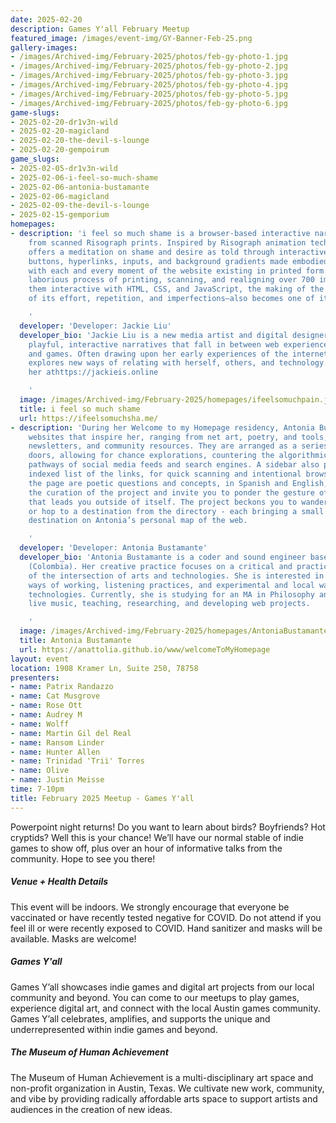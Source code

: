 ```yaml
---
date: 2025-02-20
description: Games Y'all February Meetup
featured_image: /images/event-img/GY-Banner-Feb-25.png
gallery-images:
- /images/Archived-img/February-2025/photos/feb-gy-photo-1.jpg
- /images/Archived-img/February-2025/photos/feb-gy-photo-2.jpg
- /images/Archived-img/February-2025/photos/feb-gy-photo-3.jpg
- /images/Archived-img/February-2025/photos/feb-gy-photo-4.jpg
- /images/Archived-img/February-2025/photos/feb-gy-photo-5.jpg
- /images/Archived-img/February-2025/photos/feb-gy-photo-6.jpg
game-slugs:
- 2025-02-20-dr1v3n-wild
- 2025-02-20-magicland
- 2025-02-20-the-devil-s-lounge
- 2025-02-20-gempoirum
game_slugs:
- 2025-02-05-dr1v3n-wild
- 2025-02-06-i-feel-so-much-shame
- 2025-02-06-antonia-bustamante
- 2025-02-06-magicland
- 2025-02-09-the-devil-s-lounge
- 2025-02-15-gemporium
homepages:
- description: 'i feel so much shame is a browser-based interactive narrative made
    from scanned Risograph prints. Inspired by Risograph animation techniques, it
    offers a meditation on shame and desire as told through interactive and animated
    buttons, hyperlinks, inputs, and background gradients made embodied and material,
    with each and every moment of the website existing in printed form. Through a
    laborious process of printing, scanning, and realigning over 700 images and making
    them interactive with HTML, CSS, and JavaScript, the making of the piece–in all
    of its effort, repetition, and imperfections–also becomes one of its core realizations.

    '
  developer: 'Developer: Jackie Liu'
  developer_bio: 'Jackie Liu is a new media artist and digital designer who makes
    playful, interactive narratives that fall in between web experiences, comics,
    and games. Often drawing upon her early experiences of the internet, her work
    explores new ways of relating with herself, others, and technology. You can find
    her athttps://jackieis.online

    '
  image: /images/Archived-img/February-2025/homepages/ifeelsomuchpain.jpg
  title: i feel so much shame
  url: https://ifeelsomuchsha.me/
- description: 'During her Welcome to my Homepage residency, Antonia Bustamante collected
    websites that inspire her, ranging from net art, poetry, and tools, to archives,
    newsletters, and community resources. They are arranged as a series of unmarked
    doors, allowing for chance explorations, countering the algorithmically determined
    pathways of social media feeds and search engines. A sidebar also provides an
    indexed list of the links, for quick scanning and intentional browsing. Heading
    the page are poetic questions and concepts, in Spanish and English, that guide
    the curation of the project and invite you to ponder the gesture of a website
    that leads you outside of itself. The project beckons you to wander its halls,
    or hop to a destination from the directory - each bringing a small joy and a new
    destination on Antonia’s personal map of the web.

    '
  developer: 'Developer: Antonia Bustamante'
  developer_bio: 'Antonia Bustamante is a coder and sound engineer based in Bogotá
    (Colombia). Her creative practice focuses on a critical and practical understanding
    of the intersection of arts and technologies. She is interested in collective
    ways of working, listening practices, and experimental and local ways of using
    technologies. Currently, she is studying for an MA in Philosophy and works mixing
    live music, teaching, researching, and developing web projects.

    '
  image: /images/Archived-img/February-2025/homepages/AntoniaBustamante.jpg
  title: Antonia Bustamante
  url: https://anattolia.github.io/www/welcomeToMyHomepage
layout: event
location: 1908 Kramer Ln, Suite 250, 78758
presenters:
- name: Patrix Randazzo
- name: Cat Musgrove
- name: Rose Ott
- name: Audrey M
- name: Wolff
- name: Martin Gil del Real
- name: Ransom Linder
- name: Hunter Allen
- name: Trinidad 'Trii' Torres
- name: Olive
- name: Justin Meisse
time: 7-10pm
title: February 2025 Meetup - Games Y'all
---
```



Powerpoint night returns! Do you want to learn about birds? Boyfriends? Hot cryptids? Well this is your chance! We’ll have our normal stable of indie games to show off, plus over an hour of informative talks from the community. Hope to see you there!

##### Venue + Health Details

This event will be indoors. We strongly encourage that everyone be vaccinated or have recently tested negative for COVID. Do not attend if you feel ill or were recently exposed to COVID. Hand sanitizer and masks will be available. Masks are welcome!

##### Games Y'all

Games Y’all showcases indie games and digital art projects from our local community and beyond. You can come to our meetups to play games, experience digital art, and connect with the local Austin games community. Games Y’all celebrates, amplifies, and supports the unique and underrepresented within indie games and beyond.

##### The Museum of Human Achievement

The Museum of Human Achievement is a multi-disciplinary art space and non-profit organization in Austin, Texas. We cultivate new work, community, and vibe by providing radically affordable arts space to support artists and audiences in the creation of new ideas.
